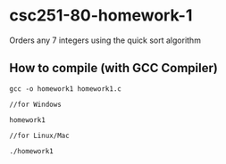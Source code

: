 # csc251-80-homework-1

Orders any 7 integers using the quick sort algorithm

## How to compile (with GCC Compiler)

`gcc -o homework1 homework1.c`

`//for Windows`

`homework1`

`//for Linux/Mac`

`./homework1`